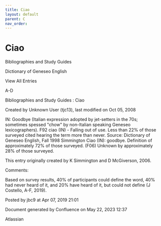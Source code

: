 ```yaml
---
title: Ciao
layout: default
parent: C
nav_order:
---
```


# Ciao

Bibliographies and Study Guides

Dictionary of Geneseo English

View All Entries

A-D

Bibliographies and Study Guides : Ciao

Created by  Unknown User (tjc13), last modified on Oct 05, 2008

IN: Goodbye (Italian expression adopted by jet-setters in the 70s; sometimes spessed &quot;chow&quot; by non-Italian speaking Geneseo lexicographers). F92 ciao (IN) - Falling out of use. Less than 22% of those surveyed cited hearing the term more than never. Source: Dictionary of Geneseo English, Fall 1998 Simmington Ciao (IN): goodbye. Definition of approximately 72% of those surveyed. (F06) Unknown by approximately 28% of those surveyed.

This entry originally created by K Simmington and D McGiverson, 2006.

Comments:

Based on survey results, 40% of participants could define the word, 40% had never heard of it, and 20% have heard of it, but could not define (J Costello, A-F, 2019).

Posted by jbc9 at Apr 07, 2019 21:01

Document generated by Confluence on May 22, 2023 12:37

Atlassian
